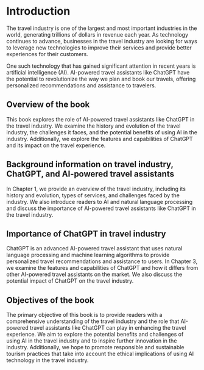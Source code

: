 Introduction
============

The travel industry is one of the largest and most important industries in the world, generating trillions of dollars in revenue each year. As technology continues to advance, businesses in the travel industry are looking for ways to leverage new technologies to improve their services and provide better experiences for their customers.

One such technology that has gained significant attention in recent years is artificial intelligence (AI). AI-powered travel assistants like ChatGPT have the potential to revolutionize the way we plan and book our travels, offering personalized recommendations and assistance to travelers.

Overview of the book
--------------------

This book explores the role of AI-powered travel assistants like ChatGPT in the travel industry. We examine the history and evolution of the travel industry, the challenges it faces, and the potential benefits of using AI in the industry. Additionally, we explore the features and capabilities of ChatGPT and its impact on the travel experience.

Background information on travel industry, ChatGPT, and AI-powered travel assistants
------------------------------------------------------------------------------------

In Chapter 1, we provide an overview of the travel industry, including its history and evolution, types of services, and challenges faced by the industry. We also introduce readers to AI and natural language processing and discuss the importance of AI-powered travel assistants like ChatGPT in the travel industry.

Importance of ChatGPT in travel industry
----------------------------------------

ChatGPT is an advanced AI-powered travel assistant that uses natural language processing and machine learning algorithms to provide personalized travel recommendations and assistance to users. In Chapter 3, we examine the features and capabilities of ChatGPT and how it differs from other AI-powered travel assistants on the market. We also discuss the potential impact of ChatGPT on the travel industry.

Objectives of the book
----------------------

The primary objective of this book is to provide readers with a comprehensive understanding of the travel industry and the role that AI-powered travel assistants like ChatGPT can play in enhancing the travel experience. We aim to explore the potential benefits and challenges of using AI in the travel industry and to inspire further innovation in the industry. Additionally, we hope to promote responsible and sustainable tourism practices that take into account the ethical implications of using AI technology in the travel industry.

